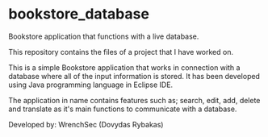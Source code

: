 # bookstore_database
Bookstore application that functions with a live database.

This repository contains the files of a project that I have worked on. 

This is a simple Bookstore application that works in connection with a database where all of the input information is stored. It has been developed using Java programming language in Eclipse IDE. 

The application in name contains features such as; search, edit, add, delete and translate as it's main functions to communicate with a database. 

Developed by: WrenchSec (Dovydas Rybakas)

